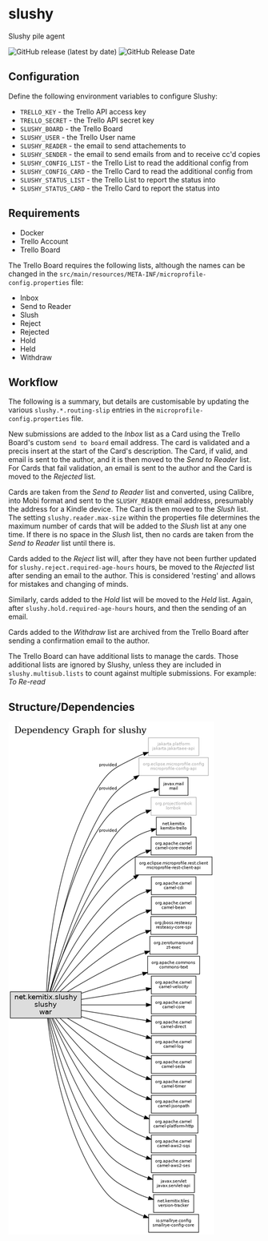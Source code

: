 # slushy

Slushy pile agent

![GitHub release (latest by date)](https://img.shields.io/github/v/release/kemitix/slushy?style=for-the-badge)
![GitHub Release Date](https://img.shields.io/github/release-date/kemitix/slushy?style=for-the-badge)

## Configuration

Define the following environment variables to configure Slushy:

- `TRELLO_KEY` - the Trello API access key
- `TRELLO_SECRET` - the Trello API secret key
- `SLUSHY_BOARD` - the Trello Board
- `SLUSHY_USER` - the Trello User name
- `SLUSHY_READER` - the email to send attachements to
- `SLUSHY_SENDER` - the email to send emails from and to receive cc'd copies
- `SLUSHY_CONFIG_LIST` - the Trello List to read the additional config from
- `SLUSHY_CONFIG_CARD` - the Trello Card to read the additional config from
- `SLUSHY_STATUS_LIST` - the Trello List to report the status into
- `SLUSHY_STATUS_CARD` - the Trello Card to report the status into

## Requirements

- Docker
- Trello Account
- Trello Board

The Trello Board requires the following lists, although the names can be changed
in the `src/main/resources/META-INF/microprofile-config.properties` file:

- Inbox
- Send to Reader
- Slush
- Reject
- Rejected
- Hold
- Held
- Withdraw

## Workflow

The following is a summary, but details are customisable by updating the various `slushy.*.routing-slip` entries in the `microprofile-config.properties` file.

New submissions are added to the _Inbox_ list as a Card using the Trello Board's custom `send to board` email address.
The card is validated and a precis insert at the start of the Card's description.
The Card, if valid, and email is sent to the author, and it is then moved to the _Send to Reader_ list.
For Cards that fail validation, an email is sent to the author and the Card is moved to the _Rejected_ list.

Cards are taken from the _Send to Reader_ list and converted, using Calibre, into Mobi format and sent to the `SLUSHY_READER` email address, presumably the address for a Kindle device.
The Card is then moved to the _Slush_ list.
The setting `slushy.reader.max-size` within the properties file determines the maximum number of cards that will be added to the _Slush_ list at any one time.
If there is no space in the _Slush_ list, then no cards are taken from the _Send to Reader_ list until there is.

Cards added to the _Reject_ list will, after they have not been further updated for `slushy.reject.required-age-hours` hours, be moved to the _Rejected_ list after sending an email to the author.
This is considered 'resting' and allows for mistakes and changing of minds.

Similarly, cards added to the _Hold_ list will be moved to the _Held_ list.
Again, after `slushy.hold.required-age-hours` hours, and then the sending of an email.

Cards added to the _Withdraw_ list are archived from the Trello Board after sending a confirmation email to the author.

The Trello Board can have additional lists to manage the cards.
Those additional lists are ignored by Slushy, unless they are included in `slushy.multisub.lists` to count against multiple submissions.
For example: _To Re-read_

## Structure/Dependencies

![Dependency Graph](docs/images/reactor-graph.png)
